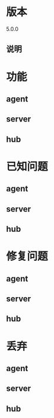 # 版本

5.0.0

## 说明

# 功能

## agent

## server

## hub

# 已知问题

## agent

## server

## hub

# 修复问题

## agent

## server

## hub

# 丢弃

## agent

## server

## hub



